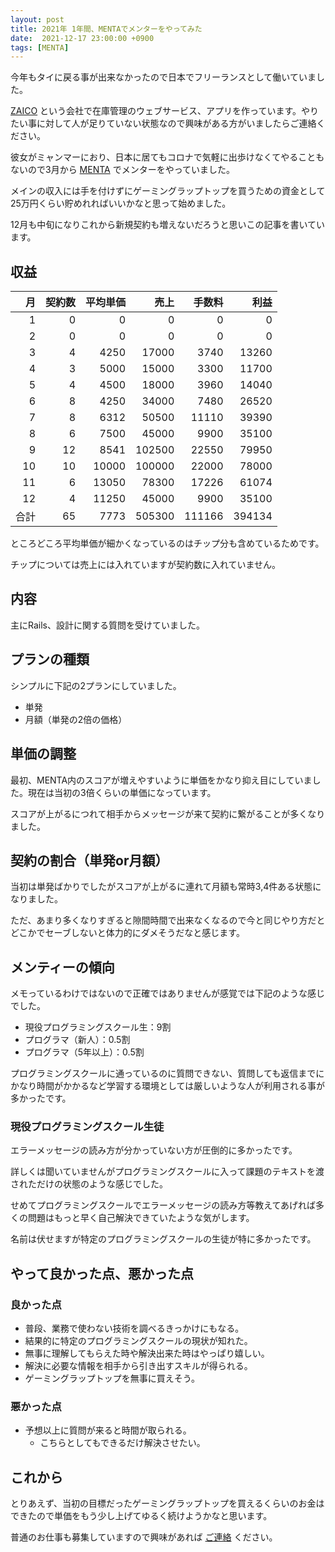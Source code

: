 ```yaml
---
layout: post
title: 2021年 1年間、MENTAでメンターをやってみた 
date:  2021-12-17 23:00:00 +0900
tags: [MENTA]
---
```


今年もタイに戻る事が出来なかったので日本でフリーランスとして働いていました。

[ZAICO](https://www.zaico.co.jp) という会社で在庫管理のウェブサービス、アプリを作っています。やりたい事に対して人が足りていない状態なので興味がある方がいましたらご連絡ください。

彼女がミャンマーにおり、日本に居てもコロナで気軽に出歩けなくてやることもないので3月から [MENTA](https://menta.work) でメンターをやっていました。

メインの収入には手を付けずにゲーミングラップトップを買うための資金として25万円くらい貯めれればいいかなと思って始めました。

12月も中旬になりこれから新規契約も増えないだろうと思いこの記事を書いています。

## 収益

|   月 | 契約数 |  平均単価 |     売上 |    手数料 |     利益 |
|----:|----:|------:|-------:|-------:|-------:|
|   1 |   0 |     0 |      0 |      0 |      0 |
|   2 |   0 |     0 |      0 |      0 |      0 |
|   3 |   4 |  4250 |  17000 |   3740 |  13260 |
|   4 |   3 |  5000 |  15000 |   3300 |  11700 |
|   5 |   4 |  4500 |  18000 |   3960 |  14040 |
|   6 |   8 |  4250 |  34000 |   7480 |  26520 |
|   7 |   8 |  6312 |  50500 |  11110 |  39390 |
|   8 |   6 |  7500 |  45000 |   9900 |  35100 |
|   9 |  12 |  8541 | 102500 |  22550 |  79950 |
|  10 |  10 | 10000 | 100000 |  22000 |  78000 |
|  11 |   6 | 13050 |  78300 |  17226 |  61074 |
|  12 |   4 | 11250 |  45000 |   9900 |  35100 |
|  合計 |  65 |  7773 | 505300 | 111166 | 394134 |

ところどころ平均単価が細かくなっているのはチップ分も含めているためです。

チップについては売上には入れていますが契約数に入れていません。

## 内容

主にRails、設計に関する質問を受けていました。

## プランの種類

シンプルに下記の2プランにしていました。

- 単発
- 月額（単発の2倍の価格）

## 単価の調整

最初、MENTA内のスコアが増えやすいように単価をかなり抑え目にしていました。現在は当初の3倍くらいの単価になっています。

スコアが上がるにつれて相手からメッセージが来て契約に繋がることが多くなりました。

## 契約の割合（単発or月額）

当初は単発ばかりでしたがスコアが上がるに連れて月額も常時3,4件ある状態になりました。

ただ、あまり多くなりすぎると隙間時間で出来なくなるので今と同じやり方だとどこかでセーブしないと体力的にダメそうだなと感じます。

## メンティーの傾向

メモっているわけではないので正確ではありませんが感覚では下記のような感じでした。

- 現役プログラミングスクール生：9割
- プログラマ（新人）：0.5割
- プログラマ（5年以上）：0.5割

プログラミングスクールに通っているのに質問できない、質問しても返信までにかなり時間がかかるなど学習する環境としては厳しいような人が利用される事が多かったです。

### 現役プログラミングスクール生徒

エラーメッセージの読み方が分かっていない方が圧倒的に多かったです。

詳しくは聞いていませんがプログラミングスクールに入って課題のテキストを渡されただけの状態のような感じでした。

せめてプログラミングスクールでエラーメッセージの読み方等教えてあげれば多くの問題はもっと早く自己解決できていたような気がします。

名前は伏せますが特定のプログラミングスクールの生徒が特に多かったです。

## やって良かった点、悪かった点

### 良かった点

- 普段、業務で使わない技術を調べるきっかけにもなる。
- 結果的に特定のプログラミングスクールの現状が知れた。
- 無事に理解してもらえた時や解決出来た時はやっぱり嬉しい。
- 解決に必要な情報を相手から引き出すスキルが得られる。
- ゲーミングラップトップを無事に買えそう。

### 悪かった点

- 予想以上に質問が来ると時間が取られる。
   - こちらとしてもできるだけ解決させたい。

## これから

とりあえず、当初の目標だったゲーミングラップトップを買えるくらいのお金はできたので単価をもう少し上げてゆるく続けようかなと思います。

普通のお仕事も募集していますので興味があれば [ご連絡](/jobs) ください。